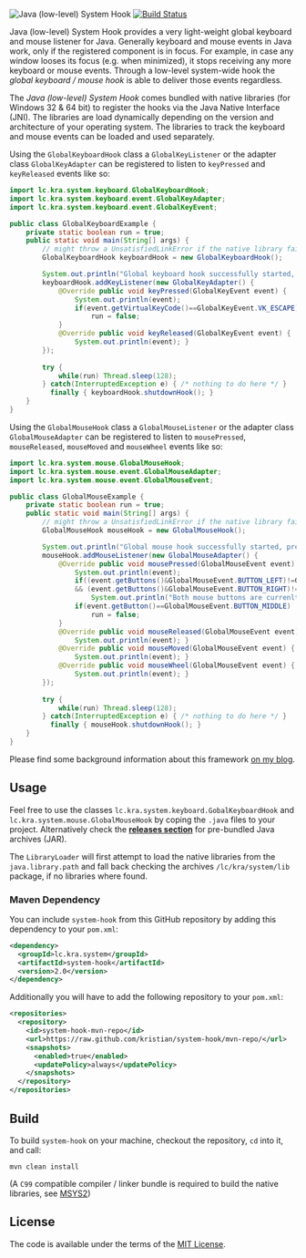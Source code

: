 ![Java (low-level) System Hook](https://raw.github.com/kristian/system-hook/assets/system-hook-logo.png) [![Build Status](https://ci.appveyor.com/api/projects/status/github/kristian/system-hook?branch=master&svg=true)](https://ci.appveyor.com/project/kristian/system-hook)

Java (low-level) System Hook provides a very light-weight global keyboard and mouse listener for Java. Generally keyboard and mouse events in Java work, only if the registered component is in focus. For example, in case any window looses its focus (e.g. when minimized), it stops receiving any more keyboard or mouse events. Through a low-level system-wide hook the *global keyboard / mouse hook* is able to deliver those events regardless.

The *Java (low-level) System Hook* comes bundled with native libraries (for Windows 32 & 64 bit) to register the hooks via the Java Native Interface (JNI). The libraries are load dynamically depending on the version and architecture of your operating system. The libraries to track the keyboard and mouse events can be loaded and used separately.

Using the `GlobalKeyboardHook` class a `GlobalKeyListener` or the adapter class `GlobalKeyAdapter` can be registered to listen to `keyPressed` and `keyReleased` events like so:
```java
import lc.kra.system.keyboard.GlobalKeyboardHook;
import lc.kra.system.keyboard.event.GlobalKeyAdapter;
import lc.kra.system.keyboard.event.GlobalKeyEvent;

public class GlobalKeyboardExample {
	private static boolean run = true;
	public static void main(String[] args) {
		// might throw a UnsatisfiedLinkError if the native library fails to load or a RuntimeException if hooking fails 
		GlobalKeyboardHook keyboardHook = new GlobalKeyboardHook();

		System.out.println("Global keyboard hook successfully started, press [escape] key to shutdown.");
		keyboardHook.addKeyListener(new GlobalKeyAdapter() {
			@Override public void keyPressed(GlobalKeyEvent event) {
				System.out.println(event);
				if(event.getVirtualKeyCode()==GlobalKeyEvent.VK_ESCAPE)
					run = false;
			}
			@Override public void keyReleased(GlobalKeyEvent event) {
				System.out.println(event); }
		});
		
		try {
			while(run) Thread.sleep(128);
		} catch(InterruptedException e) { /* nothing to do here */ }
		  finally { keyboardHook.shutdownHook(); }
	}
}
```

Using the `GlobalMouseHook` class a `GlobalMouseListener` or the adapter class `GlobalMouseAdapter` can be registered to listen to `mousePressed`, `mouseReleased`, `mouseMoved` and `mouseWheel` events like so:
```java
import lc.kra.system.mouse.GlobalMouseHook;
import lc.kra.system.mouse.event.GlobalMouseAdapter;
import lc.kra.system.mouse.event.GlobalMouseEvent;

public class GlobalMouseExample {
	private static boolean run = true;
	public static void main(String[] args) {
		// might throw a UnsatisfiedLinkError if the native library fails to load or a RuntimeException if hooking fails 
		GlobalMouseHook mouseHook = new GlobalMouseHook();

		System.out.println("Global mouse hook successfully started, press [middle] mouse button to shutdown.");
		mouseHook.addMouseListener(new GlobalMouseAdapter() {
			@Override public void mousePressed(GlobalMouseEvent event)  {
				System.out.println(event);
				if((event.getButtons()&GlobalMouseEvent.BUTTON_LEFT)!=GlobalMouseEvent.BUTTON_NO
				&& (event.getButtons()&GlobalMouseEvent.BUTTON_RIGHT)!=GlobalMouseEvent.BUTTON_NO)
					System.out.println("Both mouse buttons are currenlty pressed!");
				if(event.getButton()==GlobalMouseEvent.BUTTON_MIDDLE)
					run = false;
			}
			@Override public void mouseReleased(GlobalMouseEvent event)  {
				System.out.println(event); }
			@Override public void mouseMoved(GlobalMouseEvent event) {
				System.out.println(event); }
			@Override public void mouseWheel(GlobalMouseEvent event) {
				System.out.println(event); }
		});
		
		try {
			while(run) Thread.sleep(128);
		} catch(InterruptedException e) { /* nothing to do here */ }
		  finally { mouseHook.shutdownHook(); }
	}
}
```

Please find some background information about this framework [on my blog](http://kra.lc/blog/2016/02/java-global-system-hook/).

Usage
-----

Feel free to use the classes `lc.kra.system.keyboard.GobalKeyboardHook` and `lc.kra.system.mouse.GlobalMouseHook` by coping the `.java` files to your project. Alternatively check the [**releases section**](https://github.com/kristian/system-hook/releases) for pre-bundled Java archives (JAR).

The `LibraryLoader` will first attempt to load the native libraries from the `java.library.path` and fall back checking the archives `/lc/kra/system/lib` package, if no libraries where found.

### Maven Dependency
You can include `system-hook` from this GitHub repository by adding this dependency to your `pom.xml`:

```xml
<dependency>
  <groupId>lc.kra.system</groupId>
  <artifactId>system-hook</artifactId>
  <version>2.0</version>
</dependency>
```

Additionally you will have to add the following repository to your `pom.xml`:

```xml
<repositories>
  <repository>
    <id>system-hook-mvn-repo</id>
    <url>https://raw.github.com/kristian/system-hook/mvn-repo/</url>
    <snapshots>
      <enabled>true</enabled>
      <updatePolicy>always</updatePolicy>
    </snapshots>
  </repository>
</repositories>
```

Build
-----

To build `system-hook` on your machine, checkout the repository, `cd` into it, and call:
```
mvn clean install
```
(A `C99` compatible compiler / linker bundle is required to build the native libraries, see [MSYS2](http://sourceforge.net/projects/msys2/)) 

License
-------

The code is available under the terms of the [MIT License](http://opensource.org/licenses/MIT).